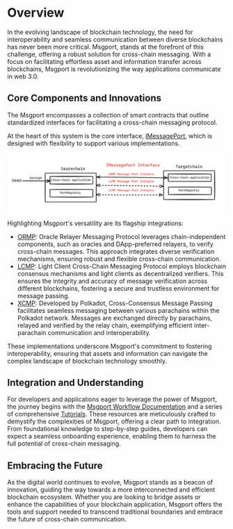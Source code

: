 # Overview

In the evolving landscape of blockchain technology, the need for interoperability and seamless communication between diverse blockchains has never been more critical. Msgport, stands at the forefront of this challenge, offering a robust solution for cross-chain messaging. With a focus on facilitating effortless asset and information transfer across blockchains, Msgport is revolutionizing the way applications communicate in web 3.0.

## Core Components and Innovations
The Msgport encompasses a collection of smart contracts that outline standardized interfaces for facilitating a cross-chain messaging protocol. 

At the heart of this system is the core interface, [IMessagePort](./learn/interfaces.md#imessageport), which is designed with flexibility to support various implementations. 

![msgport-overview-1](./images/msgport-overview-1.png)

Highlighting Msgport's versatility are its flagship integrations:

  - [ORMP](./learn/messaging-protocols/ormp.md): Oracle Relayer Messaging Protocol leverages chain-independent components, such as oracles and DApp-preferred relayers, to verify cross-chain messages. This approach integrates diverse verification mechanisms, ensuring robust and flexible cross-chain communication.
  - [LCMP](./learn/messaging-protocols/lcmp.md): Light Client Cross-Chain Messaging Protocol employs blockchain consensus mechanisms and light clients as decentralized verifiers. This ensures the integrity and accuracy of message verification across different blockchains, fostering a secure and trustless environment for message passing.
  - [XCMP](./learn/messaging-protocols/xcmp.md): Developed by Polkadot, Cross-Consensus Message Passing facilitates seamless messaging between various parachains within the Polkadot network. Messages are exchanged directly by parachains, relayed and verified by the relay chain, exemplifying efficient inter-parachain communication and interoperability.

These implementations underscore Msgport's commitment to fostering interoperability, ensuring that assets and information can navigate the complex landscape of blockchain technology smoothly.

## Integration and Understanding
For developers and applications eager to leverage the power of Msgport, the journey begins with the [Msgport Workflow Documentation](./learn/workflow.md) and a series of comprehensive [Tutorials](./build/tutorial/remix-demo.md). These resources are meticulously crafted to demystify the complexities of Msgport, offering a clear path to integration. From foundational knowledge to step-by-step guides, developers can expect a seamless onboarding experience, enabling them to harness the full potential of cross-chain messaging.

## Embracing the Future

As the digital world continues to evolve, Msgport stands as a beacon of innovation, guiding the way towards a more interconnected and efficient blockchain ecosystem. Whether you are looking to bridge assets or enhance the capabilities of your blockchain application, Msgport offers the tools and support needed to transcend traditional boundaries and embrace the future of cross-chain communication.
